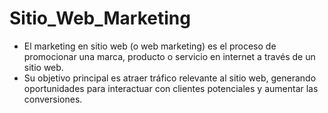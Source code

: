 # Sitio_Web_Marketing

- El marketing en sitio web (o web marketing) es el proceso de promocionar una marca, producto o servicio en internet a través de un sitio web.
- Su objetivo principal es atraer tráfico relevante al sitio web, generando oportunidades para interactuar con clientes potenciales y aumentar las conversiones. 
